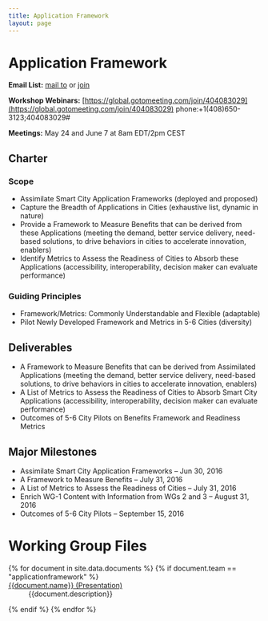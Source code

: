 ```yaml
---
title: Application Framework
layout: page
---
```


# Application Framework

**Email List:** [mail to](mailto:scf_applicationframework@nist.gov) or [join](mailto:scf_applicationframework-join@nist.gov) 

**Workshop Webinars:** [https://global.gotomeeting.com/join/404083029](https://global.gotomeeting.com/join/404083029) phone:+1(408)650-3123;404083029#

**Meetings:** May 24 and June 7 at 8am EDT/2pm CEST


## Charter

### Scope
  * Assimilate Smart City Application Frameworks (deployed and proposed) 
  * Capture the Breadth of Applications in Cities (exhaustive list, dynamic in nature)
  * Provide a Framework to Measure Benefits that can be derived from these Applications (meeting the demand, better service delivery, need-based solutions, to drive behaviors in cities to accelerate innovation, enablers)
  * Identify Metrics to Assess the Readiness of Cities to Absorb these Applications (accessibility, interoperability, decision maker can evaluate performance)


### Guiding Principles
  * Framework/Metrics: Commonly Understandable and Flexible (adaptable)
  * Pilot Newly Developed Framework and Metrics in 5-6 Cities (diversity)


## Deliverables

  * A Framework to Measure Benefits that can be derived from Assimilated Applications (meeting the demand, better service delivery, need-based solutions, to drive behaviors in cities to accelerate innovation, enablers)
  * A List of Metrics to Assess the Readiness of Cities to Absorb Smart City Applications (accessibility, interoperability, decision maker can evaluate performance)
  * Outcomes of 5-6 City Pilots on Benefits Framework and Readiness Metrics

## Major Milestones

  * Assimilate Smart City Application Frameworks – Jun 30, 2016
  * A Framework to Measure Benefits – July 31, 2016
  * A List of Metrics to Assess the Readiness of Cities – July 31, 2016
  * Enrich WG-1 Content with Information from WGs 2 and 3 – August 31, 2016 
  * Outcomes of 5-6 City Pilots – September 15, 2016

# Working Group Files

<dl>
{% for document in site.data.documents %}
  {% if document.team == "applicationframework" %}
  
  <dt>
    <a href="{{document.url}}" >
    {{document.name}} (Presentation)</a>
  </dt>
  <dd>{{document.description}}</dd>

  {% endif %}
{% endfor %}
</dl>